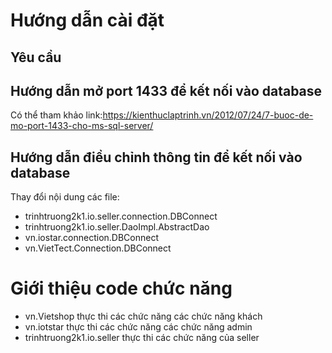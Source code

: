 # Hướng dẫn cài đặt
## Yêu cầu

## Hướng dẫn mở port 1433 để kết nối vào database
Có thể tham khảo link:https://kienthuclaptrinh.vn/2012/07/24/7-buoc-de-mo-port-1433-cho-ms-sql-server/
## Hướng dẫn điều chỉnh thông tin để kết nối vào database
Thay đổi nội dung các file:
- trinhtruong2k1.io.seller.connection.DBConnect
- trinhtruong2k1.io.seller.DaoImpl.AbstractDao
- vn.iostar.connection.DBConnect
- vn.VietTect.Connection.DBConnect

# Giới thiệu code chức năng
- vn.Vietshop thực thi các chức năng các chức năng khách
- vn.iotstar thực thi các chức năng các chức năng admin
- trinhtruong2k1.io.seller thực thi các chức năng của seller
